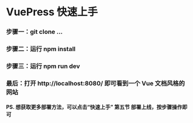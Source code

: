 # VuePress 快速上手

### 步骤一：git clone ...

### 步骤二：运行 npm install

### 步骤三：运行 npm run dev

### 最后：打开 http://localhost:8080/ 即可看到一个 Vue 文档风格的网站

#### PS. 想获取更多部署方法，可以点击“快速上手” 第五节 部署上线，按步骤操作即可
